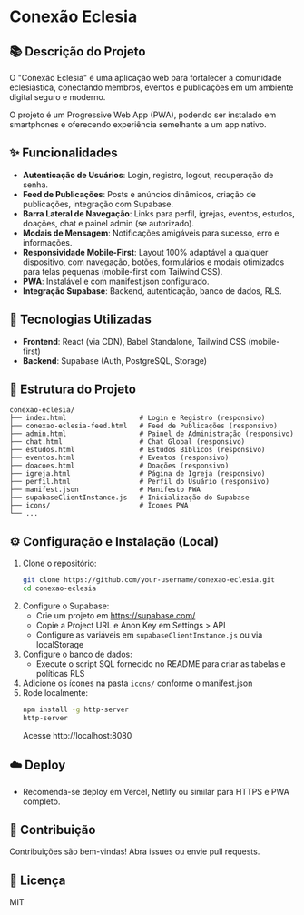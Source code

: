 # Conexão Eclesia

## 📚 Descrição do Projeto
O "Conexão Eclesia" é uma aplicação web para fortalecer a comunidade eclesiástica, conectando membros, eventos e publicações em um ambiente digital seguro e moderno.

O projeto é um Progressive Web App (PWA), podendo ser instalado em smartphones e oferecendo experiência semelhante a um app nativo.

## ✨ Funcionalidades
- **Autenticação de Usuários**: Login, registro, logout, recuperação de senha.
- **Feed de Publicações**: Posts e anúncios dinâmicos, criação de publicações, integração com Supabase.
- **Barra Lateral de Navegação**: Links para perfil, igrejas, eventos, estudos, doações, chat e painel admin (se autorizado).
- **Modais de Mensagem**: Notificações amigáveis para sucesso, erro e informações.
- **Responsividade Mobile-First**: Layout 100% adaptável a qualquer dispositivo, com navegação, botões, formulários e modais otimizados para telas pequenas (mobile-first com Tailwind CSS).
- **PWA**: Instalável e com manifest.json configurado.
- **Integração Supabase**: Backend, autenticação, banco de dados, RLS.

## 🚀 Tecnologias Utilizadas
- **Frontend**: React (via CDN), Babel Standalone, Tailwind CSS (mobile-first)
- **Backend**: Supabase (Auth, PostgreSQL, Storage)

## 📁 Estrutura do Projeto
```
conexao-eclesia/
├── index.html                  # Login e Registro (responsivo)
├── conexao-eclesia-feed.html   # Feed de Publicações (responsivo)
├── admin.html                  # Painel de Administração (responsivo)
├── chat.html                   # Chat Global (responsivo)
├── estudos.html                # Estudos Bíblicos (responsivo)
├── eventos.html                # Eventos (responsivo)
├── doacoes.html                # Doações (responsivo)
├── igreja.html                 # Página de Igreja (responsivo)
├── perfil.html                 # Perfil do Usuário (responsivo)
├── manifest.json               # Manifesto PWA
├── supabaseClientInstance.js   # Inicialização do Supabase
├── icons/                      # Ícones PWA
└── ...
```

## ⚙️ Configuração e Instalação (Local)
1. Clone o repositório:
   ```sh
   git clone https://github.com/your-username/conexao-eclesia.git
   cd conexao-eclesia
   ```
2. Configure o Supabase:
   - Crie um projeto em https://supabase.com/
   - Copie a Project URL e Anon Key em Settings > API
   - Configure as variáveis em `supabaseClientInstance.js` ou via localStorage
3. Configure o banco de dados:
   - Execute o script SQL fornecido no README para criar as tabelas e políticas RLS
4. Adicione os ícones na pasta `icons/` conforme o manifest.json
5. Rode localmente:
   ```sh
   npm install -g http-server
   http-server
   ```
   Acesse http://localhost:8080

## ☁️ Deploy
- Recomenda-se deploy em Vercel, Netlify ou similar para HTTPS e PWA completo.

## 🤝 Contribuição
Contribuições são bem-vindas! Abra issues ou envie pull requests.

## 📄 Licença
MIT
